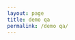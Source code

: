 ```yaml
---
layout: page
title: demo qa
permalink: /demo qa/
---
```


<div class="inner">
       <script
	type="module"
	src="https://gradio.s3-us-west-2.amazonaws.com/3.39.0/gradio.js"></script>

<gradio-app src="https://osiria-deberta-italian-question-answering.hf.space"></gradio-app>
</div>

